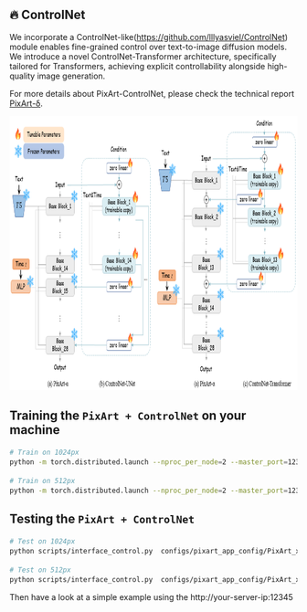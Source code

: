 <!--Copyright 2023 The Huawei Noah’s Ark Lab Team. All rights reserved.

Licensed under the Apache License, Version 2.0 (the "License"); you may not use this file except in compliance with
the License. You may obtain a copy of the License at

http://www.apache.org/licenses/LICENSE-2.0

Unless required by applicable law or agreed to in writing, software distributed under the License is distributed on
an "AS IS" BASIS, WITHOUT WARRANTIES OR CONDITIONS OF ANY KIND, either express or implied. See the License for the
specific language governing permissions and limitations under the License.
-->


## 🔥 ControlNet
We incorporate a ControlNet-like(https://github.com/lllyasviel/ControlNet) module enables fine-grained control over text-to-image diffusion models. We introduce a novel ControlNet-Transformer architecture, specifically tailored for Transformers, achieving explicit controllability alongside high-quality image generation.

For more details about PixArt-ControlNet, please check the technical report [PixArt-δ](https://arxiv.org/abs/2401.05252).

<p align="center">
  <img src="../images/controlnet.PNG"  height=480>
</p>


## Training the `PixArt + ControlNet` on your machine

```bash
# Train on 1024px
python -m torch.distributed.launch --nproc_per_node=2 --master_port=12345 train_scripts/train_controlnet.py configs/pixart_app_config/PixArt_xl2_img1024_controlHed.py --work-dir output/pixartcontrolnet-xl2-img1024

# Train on 512px
python -m torch.distributed.launch --nproc_per_node=2 --master_port=12345 train_scripts/train_controlnet.py configs/pixart_app_config/PixArt_xl2_img512_controlHed.py --work-dir output/pixartcontrolnet-xl2-img512
```

## Testing the `PixArt + ControlNet`
```bash
# Test on 1024px
python scripts/interface_control.py  configs/pixart_app_config/PixArt_xl2_img1024_controlHed.py --model_path path/to/1024px/pixart_controlnet_ckpt --port 12345

# Test on 512px
python scripts/interface_control.py  configs/pixart_app_config/PixArt_xl2_img512_controlHed.py --model_path path/to/512px/pixart_controlnet_ckpt --port 12345
```
Then have a look at a simple example using the http://your-server-ip:12345


